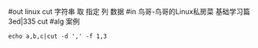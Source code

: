 #out
linux cut 字符串 取 指定 列 数据
#in
鸟哥-鸟哥的Linux私房菜 基础学习篇 3ed|335
cut
#alg
案例
```
echo a,b,c|cut -d ',' -f 1,3
```
